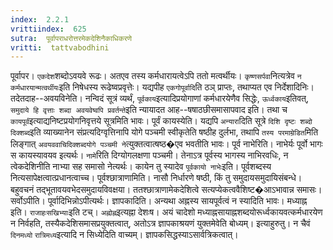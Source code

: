 ```yaml
---
index:  2.2.1
vrittiindex:  625
sutra:  पूर्वापराधरोत्तरमेकदेशिनैकाधिकरणे
vritti:  tattvabodhini 
---
```


पूर्वापर। `एकदेश`शब्दोऽवयवे रूढः। अतएव तस्य कर्मधारायत्वेऽपि ततो मत्वर्थीयः। `कृष्णसर्पवा`नित्यत्रेव `न कर्मधारयान्मत्वर्थीयः`इति निषेधस्य रूढेष्वप्रवृत्तेः। यद्यपीह `एकगोपूर्वादि`ति ठञ् प्राप्तः, तथाप्यत एव निर्देशादिनिः। तदेतदाह--अवयविनेति। नन्विदं सूत्रं व्यर्थं, `पूर्वकाय`इत्यादिप्रयोगाणां कर्मधारयेणैव सिद्धेः, `ऊर्ध्वकाय`इतिवत्, `समुदाये हि वृत्ताः शब्दा अवयवेष्वपि प्रवर्तन्ते`इति न्यायादत आह--षषाठछीसमासापवाद इति। तथा च `कायपूर्वं`इत्याद्यनिष्टप्रयोगनिवृत्तये सूत्रमिति भावः। पूर्वं कायस्येति। यद्यपि `अन्यारा`दिति सूत्रे `दिशि दृष्टः शब्दो दिक्शब्द`इति व्याख्यानेन संप्रत्यदिग्वृत्तिनापि योगे पञ्चमी स्वीकृतेति षष्ठीह दुर्लभा, तथापि `तस्य परमाम्रेडित`मिति लिङ्गात् `अवयववाचिदिक्शब्दयोगे पञ्चमी ने`त्युक्तत्वात्षष्ठ�एव भवतीति भावः। पूर्व नाभेरिति। नाभेर्यः पूर्वो भागः स कायस्यावयव इत्यर्थः। `नामे`रिति दिग्योगलक्षणा पञ्चमी। तेनाऽत्र पूर्वस्य भागस्य नाभिरवधिः, न त्वेकदेशिनीति नाभ्या सह समासो नेत्यर्थः। कायेन तु स्यादेव `पूर्वकायो नाभेः`इति। पूर्वशब्दस्य नित्यसापेक्षत्वात्प्रधानत्वाच्च। पूर्वश्छात्राणामिति। नासौ निर्धारणे षष्ठी, किं तु समुदायसमुदायिसंबन्धे। बहुवचनं तद्भूतावयवभेदसमुदायविवक्षया। ततश्छात्राणामेकदेशित्वे सत्यप्येकत्ववैशिष्ट�आऽभावान्न समासः। सर्वोऽपीति। पूर्वादिभिन्नोऽपीत्यर्थः। ज्ञापकादिति। अन्यथा अह्नस्य सायपूर्वत्वं न स्यादिति भावः। मध्याह्न इति। `राजाहःसखिभ्याः`इति टच्। `अह्नोह्न`इत्यह्ना देशःष। अयं चादेशो मध्याह्नसायाह्नशब्दयोरूर्ध्वकायवत्कर्मधारयेण न निर्वहति, तस्यैकदेशिसमासप्रयुक्तत्वात्, अतोऽत्र ज्ञापकाश्रयणं युक्तमेवेति बोध्यम्। इत्याहुरुतु। न चैवं `दिनमध्यो` `रात्रिमध्य`इत्यादि न सिध्येदिति वाच्यम्। ज्ञापकसिद्धस्याऽसार्वत्रिकत्वात्।

